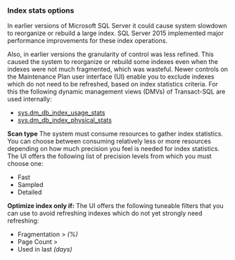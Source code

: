 
### Index stats options

<!--
This includes/ file was created when processing vsts sqlbuvsts01 2999014.  genemi  2017-07-21

Initially used in:
- relational-databases/system-dynamic-management-views/sys-dm-db-index-usage-stats-transact-sql.md
- relational-databases/system-dynamic-management-views/sys-dm-db-index-physical-stats-transact-sql.md
-->

In earlier versions of Microsoft SQL Server it could cause system slowdown to reorganize or rebuild a large index. SQL Server 2015 implemented major performance improvements for these index operations.

Also, in earlier versions the granularity of control was less refined. This caused the system to reorganize or rebuild some indexes even when the indexes were not much fragmented, which was wasteful. Newer controls on the Maintenance Plan user interface (UI) enable you to exclude indexes which do not need to be refreshed, based on index statistics criteria. For this the following dynamic management views (DMVs) of Transact-SQL are used internally:

- [sys.dm_db_index_usage_stats](../../relational-databases/system-dynamic-management-views/sys-dm-db-index-usage-stats-transact-sql.md)
- [sys.dm_db_index_physical_stats ](../../relational-databases/system-dynamic-management-views/sys-dm-db-index-physical-stats-transact-sql.md)

**Scan type**
 The system must consume resources to gather index statistics. You can choose between consuming relatively less or more resources depending on how much precision you feel is needed for index statistics. The UI offers the following list of precision levels from which you must choose one:

- Fast
- Sampled
- Detailed

**Optimize index only if:**
 The UI offers the following tuneable filters that you can use to avoid refreshing indexes which do not yet strongly need refreshing:

- Fragmentation &gt; *(%)*
- Page Count &gt;
- Used in last *(days)*
